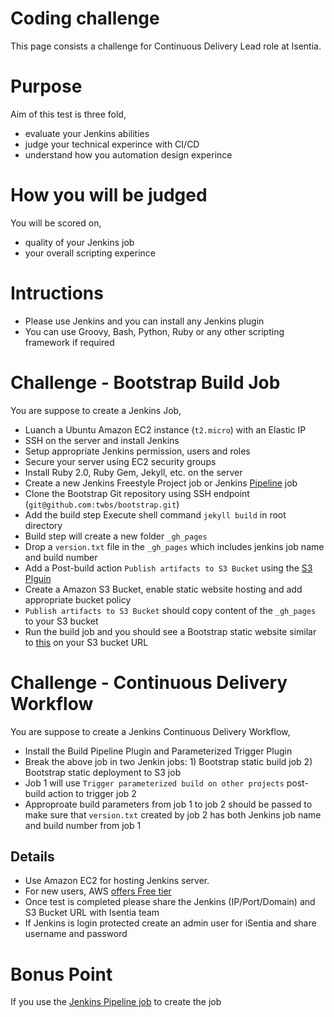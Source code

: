 # Coding challenge
This page consists a challenge for Continuous Delivery Lead role at Isentia.

# Purpose
Aim of this test is three fold,

- evaluate your Jenkins abilities 
- judge your technical experince with CI/CD
- understand how you automation design experince 

# How you will be judged
You will be scored on,

- quality of your Jenkins job
- your overall scripting experince

# Intructions

- Please use Jenkins and you can install any Jenkins plugin
- You can use Groovy, Bash, Python, Ruby or any other scripting framework if required


# Challenge - Bootstrap Build Job

You are suppose to create a Jenkins Job,

- Luanch a Ubuntu Amazon EC2 instance (`t2.micro`) with an Elastic IP
- SSH on the server and install Jenkins
- Setup appropriate Jenkins permission, users and roles
- Secure your server using EC2 security groups
- Install Ruby 2.0, Ruby Gem, Jekyll, etc. on the server
- Create a new Jenkins Freestyle Project job or Jenkins [Pipeline](https://wiki.jenkins-ci.org/display/JENKINS/Pipeline+Plugin) job
- Clone the Bootstrap Git repository using SSH endpoint (`git@github.com:twbs/bootstrap.git`)
- Add the build step Execute shell command `jekyll build` in root directory
- Build step will create a new folder `_gh_pages`
- Drop a `version.txt` file in the `_gh_pages` which includes jenkins job name and build number
- Add a Post-build action `Publish artifacts to S3 Bucket` using the [S3 Plguin](https://wiki.jenkins-ci.org/display/JENKINS/S3+Plugin)
- Create a Amazon S3 Bucket, enable static website hosting and add appropriate bucket policy
- `Publish artifacts to S3 Bucket` should copy content of the `_gh_pages` to your S3 bucket
- Run the build job and you should see a Bootstrap static website similar to [this](http://getbootstrap.com/) on your S3 bucket URL

# Challenge - Continuous Delivery Workflow

You are suppose to create a Jenkins Continuous Delivery Workflow,

- Install the Build Pipeline Plugin and Parameterized Trigger Plugin
- Break the above job in two Jenkin jobs: 1) Bootstrap static build job 2) Bootstrap static deployment to S3 job
- Job 1 will use `Trigger parameterized build on other projects` post-build action to trigger job 2
- Approproate build parameters from job 1 to job 2 should be passed to make sure that `version.txt` created by job 2 has both Jenkins job name and build number from job 1

## Details

- Use Amazon EC2 for hosting Jenkins server. 
- For new users, AWS [offers Free tier](https://aws.amazon.com/free/)
- Once test is completed please share the Jenkins (IP/Port/Domain) and S3 Bucket URL with Isentia team
- If Jenkins is login protected create an admin user for iSentia and share username and password

# Bonus Point
If you use the [Jenkins Pipeline job](https://github.com/jenkinsci/workflow-plugin/blob/master/TUTORIAL.md) to create the job
